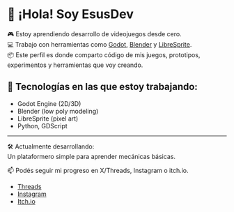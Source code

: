 # 👋 ¡Hola! Soy EsusDev

🎮 Estoy aprendiendo desarrollo de videojuegos desde cero.  
💻 Trabajo con herramientas como [Godot](https://godotengine.org/), [Blender](https://www.blender.org/) y [LibreSprite](https://www.libresprite.org/).  
📦 Este perfil es donde comparto código de mis juegos, prototipos, experimentos y herramientas que voy creando.

## 🧰 Tecnologías en las que estoy trabajando:
- Godot Engine (2D/3D)
- Blender (low poly modeling)
- LibreSprite (pixel art)
- Python, GDScript

---

🛠️ Actualmente desarrollando:  
Un plataformero simple para aprender mecánicas básicas.

📫 Podés seguir mi progreso en X/Threads, Instagram o itch.io.
 - [Threads](https://www.threads.com/@esusdev)
 - [Instagram](https://www.instagram.com/esusdev/)
 - [Itch.io](https://esusdev.itch.io/)
